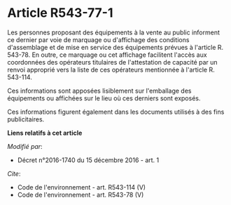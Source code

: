 # Article R543-77-1

Les personnes proposant des équipements à la vente au public informent ce dernier par voie de marquage ou d'affichage des
conditions d'assemblage et de mise en service des équipements prévues à l'article R. 543-78. En outre, ce marquage ou cet
affichage facilitent l'accès aux coordonnées des opérateurs titulaires de l'attestation de capacité par un renvoi approprié
vers la liste de ces opérateurs mentionnée à l'article R. 543-114. 

Ces informations sont apposées lisiblement sur l'emballage des équipements ou affichées sur le lieu où ces derniers sont
exposés. 

Ces informations figurent également dans les documents utilisés à des fins publicitaires.

**Liens relatifs à cet article**

_Modifié par_:

  - Décret n°2016-1740 du 15 décembre 2016 - art. 1

_Cite_:

  - Code de l'environnement - art. R543-114 (V)
  - Code de l'environnement - art. R543-78 (V)
